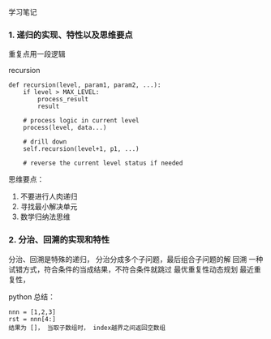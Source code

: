 学习笔记


### 1. 递归的实现、特性以及思维要点
重复点用一段逻辑

recursion
```
def recursion(level, param1, param2, ...):
    if level > MAX_LEVEL:
        process_result
        result 
    
    # process logic in current level 
    process(level, data...)

    # drill down
    self.recursion(level+1, p1, ...)

    # reverse the current level status if needed
```

思维要点：
1. 不要进行人肉递归
2. 寻找最小解决单元
3. 数学归纳法思维


### 2. 分治、回溯的实现和特性
分治、回溯是特殊的递归，
分治分成多个子问题，最后组合子问题的解
回溯 一种试错方式，符合条件的当成结果，不符合条件就跳过
最优重复性动态规划
最近重复性，


python 总结：
```
nnn = [1,2,3]
rst = nnn[4:]
结果为 []， 当取子数组时， index越界之间返回空数组
```